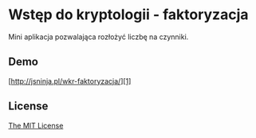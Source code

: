 # Wstęp do kryptologii - faktoryzacja

Mini aplikacja pozwalająca rozłożyć liczbę na czynniki.

## Demo

[http://jsninja.pl/wkr-faktoryzacja/][1]

## License

[The MIT License][2]


[1]: http://jsninja.pl/wkr-faktoryzacja/
[2]: http://piecioshka.mit-license.org/